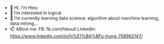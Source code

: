- 👋 Hi, I’m Hieu
- 👀 I’m interested in logical
- 🌱 I’m currently learning data science: algorithm about marchine learning, data mining,..
- 📫 ABout me:
FB: fb.com/hieuuit
Linkedin: https://www.linkedin.com/in/hi%E1%BA%BFu-trung-758962147/


